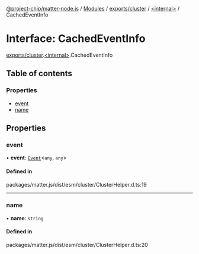 [@project-chip/matter-node.js](../README.md) / [Modules](../modules.md) / [exports/cluster](../modules/exports_cluster.md) / [\<internal\>](../modules/exports_cluster._internal_.md) / CachedEventInfo

# Interface: CachedEventInfo

[exports/cluster](../modules/exports_cluster.md).[\<internal\>](../modules/exports_cluster._internal_.md).CachedEventInfo

## Table of contents

### Properties

- [event](exports_cluster._internal_.CachedEventInfo.md#event)
- [name](exports_cluster._internal_.CachedEventInfo.md#name)

## Properties

### event

• **event**: [`Event`](exports_cluster.Event.md)\<`any`, `any`\>

#### Defined in

packages/matter.js/dist/esm/cluster/ClusterHelper.d.ts:19

___

### name

• **name**: `string`

#### Defined in

packages/matter.js/dist/esm/cluster/ClusterHelper.d.ts:20

